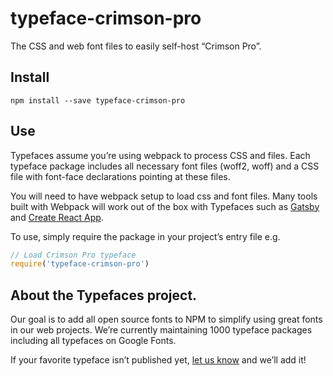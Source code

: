 
# typeface-crimson-pro

The CSS and web font files to easily self-host “Crimson Pro”.

## Install

`npm install --save typeface-crimson-pro`

## Use

Typefaces assume you’re using webpack to process CSS and files. Each typeface
package includes all necessary font files (woff2, woff) and a CSS file with
font-face declarations pointing at these files.

You will need to have webpack setup to load css and font files. Many tools built
with Webpack will work out of the box with Typefaces such as [Gatsby](https://github.com/gatsbyjs/gatsby)
and [Create React App](https://github.com/facebookincubator/create-react-app).

To use, simply require the package in your project’s entry file e.g.

```javascript
// Load Crimson Pro typeface
require('typeface-crimson-pro')
```

## About the Typefaces project.

Our goal is to add all open source fonts to NPM to simplify using great fonts in
our web projects. We’re currently maintaining 1000 typeface packages
including all typefaces on Google Fonts.

If your favorite typeface isn’t published yet, [let us know](https://github.com/KyleAMathews/typefaces)
and we’ll add it!
